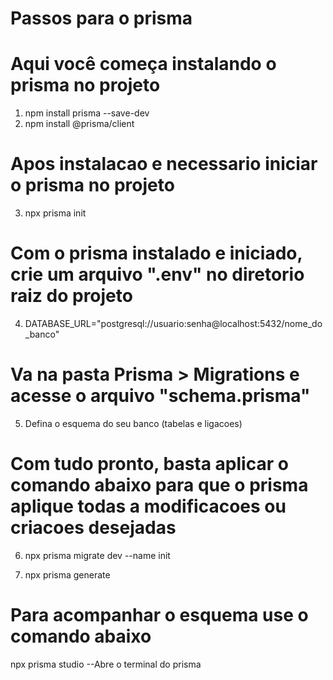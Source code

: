 

# Passos para o prisma
 
# Aqui você começa instalando o prisma no projeto 
1. npm install prisma --save-dev
2. npm install @prisma/client

# Apos instalacao e necessario iniciar o prisma no projeto
3. npx prisma init

# Com o prisma instalado e iniciado, crie um arquivo ".env" no diretorio raiz do projeto
4. DATABASE_URL="postgresql://usuario:senha@localhost:5432/nome_do_banco"

# Va na pasta Prisma > Migrations e acesse o arquivo "schema.prisma"
5. Defina o esquema do seu banco (tabelas e ligacoes)

# Com tudo pronto, basta aplicar o comando abaixo para que o prisma aplique todas a modificacoes ou criacoes desejadas
6. npx prisma migrate dev --name init

7. npx prisma generate

# Para acompanhar o esquema use o comando abaixo
npx prisma studio   --Abre o terminal do prisma